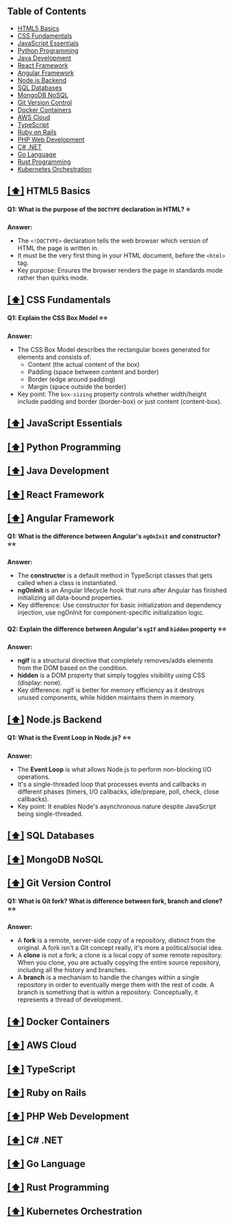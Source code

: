 ## <a name='toc'>Table of Contents</a>

- [HTML5 Basics](#HTML5Basics)
- [CSS Fundamentals](#CSSFundamentals)
- [JavaScript Essentials](#JavaScriptEssentials)
- [Python Programming](#PythonProgramming)
- [Java Development](#JavaDevelopment)
- [React Framework](#ReactFramework)
- [Angular Framework](#AngularFramework)
- [Node.js Backend](#NodejsBackend)
- [SQL Databases](#SQLDatabases)
- [MongoDB NoSQL](#MongoDBNoSQL)
- [Git Version Control](#GitVersionControl)
- [Docker Containers](#DockerContainers)
- [AWS Cloud](#AWSCloud)
- [TypeScript](#TypeScript)
- [Ruby on Rails](#RubyonRails)
- [PHP Web Development](#PHPWebDevelopment)
- [C# .NET](#CSharpNET)
- [Go Language](#GoLanguage)
- [Rust Programming](#RustProgramming)
- [Kubernetes Orchestration](#KubernetesOrchestration)

## [[⬆]](#toc) <a name=HTML5Basics>HTML5 Basics</a>

#### Q1: What is the purpose of the `DOCTYPE` declaration in HTML? ⭐

**Answer:**

- The `<!DOCTYPE>` declaration tells the web browser which version of HTML the page is written in.
- It must be the very first thing in your HTML document, before the `<html>` tag.
- Key purpose: Ensures the browser renders the page in standards mode rather than quirks mode.

## [[⬆]](#toc) <a name=CSSFundamentals>CSS Fundamentals</a>

#### Q1: Explain the CSS Box Model ⭐⭐

**Answer:**

- The CSS Box Model describes the rectangular boxes generated for elements and consists of:
  - Content (the actual content of the box)
  - Padding (space between content and border)
  - Border (edge around padding)
  - Margin (space outside the border)
- Key point: The `box-sizing` property controls whether width/height include padding and border (border-box) or just content (content-box).

## [[⬆]](#toc) <a name=JavaScriptEssentials>JavaScript Essentials</a>

## [[⬆]](#toc) <a name=PythonProgramming>Python Programming</a>

## [[⬆]](#toc) <a name=JavaDevelopment>Java Development</a>

## [[⬆]](#toc) <a name=ReactFramework>React Framework</a>

## [[⬆]](#toc) <a name=AngularFramework>Angular Framework</a>

#### Q1: What is the difference between Angular's `ngOnInit` and constructor? ⭐⭐

**Answer:**

- The **constructor** is a default method in TypeScript classes that gets called when a class is instantiated.
- **ngOnInit** is an Angular lifecycle hook that runs after Angular has finished initializing all data-bound properties.
- Key difference: Use constructor for basic initialization and dependency injection, use ngOnInit for component-specific initialization logic.

#### Q2: Explain the difference between Angular's `ngIf` and `hidden` property ⭐⭐

**Answer:**

- **ngIf** is a structural directive that completely removes/adds elements from the DOM based on the condition.
- **hidden** is a DOM property that simply toggles visibility using CSS (display: none).
- Key difference: ngIf is better for memory efficiency as it destroys unused components, while hidden maintains them in memory.

## [[⬆]](#toc) <a name=NodejsBackend>Node.js Backend</a>

#### Q1: What is the Event Loop in Node.js? ⭐⭐

**Answer:**

- The **Event Loop** is what allows Node.js to perform non-blocking I/O operations.
- It's a single-threaded loop that processes events and callbacks in different phases (timers, I/O callbacks, idle/prepare, poll, check, close callbacks).
- Key point: It enables Node's asynchronous nature despite JavaScript being single-threaded.

## [[⬆]](#toc) <a name=SQLDatabases>SQL Databases</a>

## [[⬆]](#toc) <a name=MongoDBNoSQL>MongoDB NoSQL</a>

## [[⬆]](#toc) <a name=GitVersionControl>Git Version Control</a>

#### Q1: What is Git fork? What is difference between fork, branch and clone? ⭐⭐

**Answer:**

- A **fork** is a remote, server-side copy of a repository, distinct from the original. A fork isn't a Git concept really, it's more a political/social idea.
- A **clone** is not a fork; a clone is a local copy of some remote repository. When you clone, you are actually copying the entire source repository, including all the history and branches.
- A **branch** is a mechanism to handle the changes within a single repository in order to eventually merge them with the rest of code. A branch is something that is within a repository. Conceptually, it represents a thread of development.

## [[⬆]](#toc) <a name=DockerContainers>Docker Containers</a>

## [[⬆]](#toc) <a name=AWSCloud>AWS Cloud</a>

## [[⬆]](#toc) <a name=TypeScript>TypeScript</a>

## [[⬆]](#toc) <a name=RubyonRails>Ruby on Rails</a>

## [[⬆]](#toc) <a name=PHPWebDevelopment>PHP Web Development</a>

## [[⬆]](#toc) <a name=CSharpNET>C# .NET</a>

## [[⬆]](#toc) <a name=GoLanguage>Go Language</a>

## [[⬆]](#toc) <a name=RustProgramming>Rust Programming</a>

## [[⬆]](#toc) <a name=KubernetesOrchestration>Kubernetes Orchestration</a>
